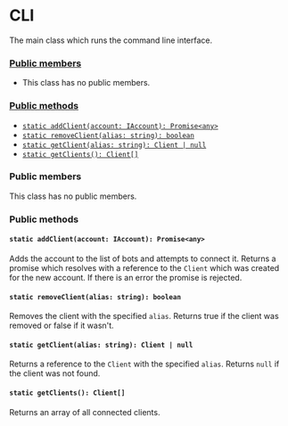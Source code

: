 # CLI
The main class which runs the command line interface.

### [Public members](#public-members)
 + This class has no public members.
### [Public methods](#public-methods)
 + [`static addClient(account: IAccount): Promise<any>`](#static-addclientaccount-iaccount-promiseany)
 + [`static removeClient(alias: string): boolean`](#static-removeclientalias-string-boolean)
 + [`static getClient(alias: string): Client | null`](#static-getclientalias-string-client--null)
 + [`static getClients(): Client[]`](#static-getclients-client)

### Public members
This class has no public members.

### Public methods
#### `static addClient(account: IAccount): Promise<any>`
Adds the account to the list of bots and attempts to connect it. Returns a promise which resolves with a reference to the `Client` which was created for the new account. If there is an error the promise is rejected.

#### `static removeClient(alias: string): boolean`
Removes the client with the specified `alias`. Returns true if the client was removed or false if it wasn't.

#### `static getClient(alias: string): Client | null`
Returns a reference to the `Client` with the specified `alias`. Returns `null` if the client was not found.

#### `static getClients(): Client[]`
Returns an array of all connected clients.

